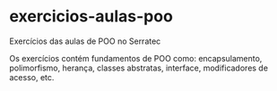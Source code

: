 # exercicios-aulas-poo
Exercícios das aulas de POO no Serratec

Os exercícios contém fundamentos de POO como: encapsulamento, polimorfismo, herança, classes abstratas, interface, modificadores de acesso, etc.
